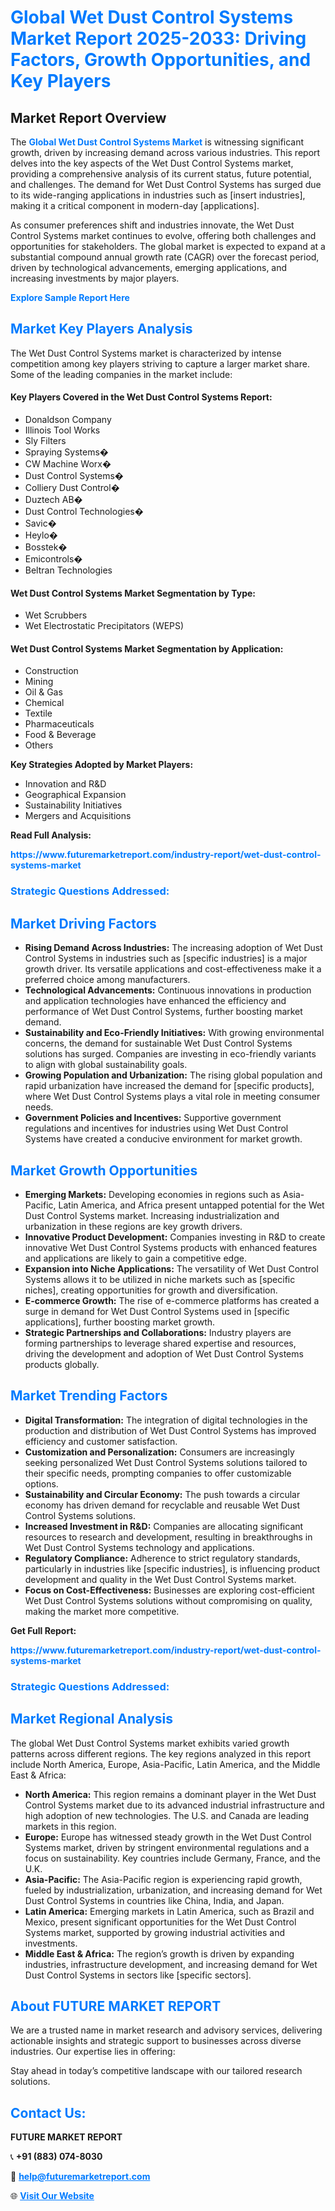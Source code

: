 <h1 style="color: #007BFF;">Global Wet Dust Control Systems Market Report 2025-2033: Driving Factors, Growth Opportunities, and Key Players</h1>

<section id="overview">
<h2>Market Report Overview</h2>
<p>The <a href="https://www.futuremarketreport.com/industry-report/wet-dust-control-systems-market" style="color: #007BFF; text-decoration: none;"><strong>Global Wet Dust Control Systems Market</strong></a> is witnessing significant growth, driven by increasing demand across various industries. This report delves into the key aspects of the Wet Dust Control Systems market, providing a comprehensive analysis of its current status, future potential, and challenges. The demand for Wet Dust Control Systems has surged due to its wide-ranging applications in industries such as [insert industries], making it a critical component in modern-day [applications].</p>
<p>As consumer preferences shift and industries innovate, the Wet Dust Control Systems market continues to evolve, offering both challenges and opportunities for stakeholders. The global market is expected to expand at a substantial compound annual growth rate (CAGR) over the forecast period, driven by technological advancements, emerging applications, and increasing investments by major players.</p>
</section>

<section id="overview">
<p><a href="https://www.futuremarketreport.com/request-sample/reportId=105473" style="color: #007BFF; text-decoration: none;"><strong>Explore Sample Report Here</strong></a></p>
</section>

<section id="key-players">
<h2 style="color: #007BFF;">Market Key Players Analysis</h2>
<p>The Wet Dust Control Systems market is characterized by intense competition among key players striving to capture a larger market share. Some of the leading companies in the market include:</p>
<h4>Key Players Covered in the Wet Dust Control Systems Report:</h4>
<ul><li>Donaldson Company</li><li>Illinois Tool Works</li><li>Sly Filters</li><li>Spraying Systems�</li><li>CW Machine Worx�</li><li>Dust Control Systems�</li><li>Colliery Dust Control�</li><li>Duztech AB�</li><li>Dust Control Technologies�</li><li>Savic�</li><li>Heylo�</li><li>Bosstek�</li><li>Emicontrols�</li><li>Beltran Technologies</li></ul>
<h4>Wet Dust Control Systems Market Segmentation by Type:</h4>
<ul><li>Wet Scrubbers</li><li>Wet Electrostatic Precipitators (WEPS)</li></ul>

<h4>Wet Dust Control Systems Market Segmentation by Application:</h4>
<ul><li>Construction</li><li>Mining</li><li>Oil &amp; Gas</li><li>Chemical</li><li>Textile</li><li>Pharmaceuticals</li><li>Food &amp; Beverage</li><li>Others</li></ul>
<p><strong>Key Strategies Adopted by Market Players:</strong></p>
<ul>
<li>Innovation and R&D</li>
<li>Geographical Expansion</li>
<li>Sustainability Initiatives</li>
<li>Mergers and Acquisitions</li>
</ul>
</section>

<section>
<p><strong>Read Full Analysis: </strong></p><a href="https://www.futuremarketreport.com/industry-report/wet-dust-control-systems-market" style="color: #007BFF; text-decoration: none;"><strong>https://www.futuremarketreport.com/industry-report/wet-dust-control-systems-market</strong></a>
<h3 style="color: #007BFF;">Strategic Questions Addressed:</h3>
</section>

<section id="driving-factors">
<h2 style="color: #007BFF;">Market Driving Factors</h2>
<ul>
<li><strong>Rising Demand Across Industries:</strong> The increasing adoption of Wet Dust Control Systems in industries such as [specific industries] is a major growth driver. Its versatile applications and cost-effectiveness make it a preferred choice among manufacturers.</li>
<li><strong>Technological Advancements:</strong> Continuous innovations in production and application technologies have enhanced the efficiency and performance of Wet Dust Control Systems, further boosting market demand.</li>
<li><strong>Sustainability and Eco-Friendly Initiatives:</strong> With growing environmental concerns, the demand for sustainable Wet Dust Control Systems solutions has surged. Companies are investing in eco-friendly variants to align with global sustainability goals.</li>
<li><strong>Growing Population and Urbanization:</strong> The rising global population and rapid urbanization have increased the demand for [specific products], where Wet Dust Control Systems plays a vital role in meeting consumer needs.</li>
<li><strong>Government Policies and Incentives:</strong> Supportive government regulations and incentives for industries using Wet Dust Control Systems have created a conducive environment for market growth.</li>
</ul>
</section>

<section id="growth-opportunities">
<h2 style="color: #007BFF;">Market Growth Opportunities</h2>
<ul>
<li><strong>Emerging Markets:</strong> Developing economies in regions such as Asia-Pacific, Latin America, and Africa present untapped potential for the Wet Dust Control Systems market. Increasing industrialization and urbanization in these regions are key growth drivers.</li>
<li><strong>Innovative Product Development:</strong> Companies investing in R&D to create innovative Wet Dust Control Systems products with enhanced features and applications are likely to gain a competitive edge.</li>
<li><strong>Expansion into Niche Applications:</strong> The versatility of Wet Dust Control Systems allows it to be utilized in niche markets such as [specific niches], creating opportunities for growth and diversification.</li>
<li><strong>E-commerce Growth:</strong> The rise of e-commerce platforms has created a surge in demand for Wet Dust Control Systems used in [specific applications], further boosting market growth.</li>
<li><strong>Strategic Partnerships and Collaborations:</strong> Industry players are forming partnerships to leverage shared expertise and resources, driving the development and adoption of Wet Dust Control Systems products globally.</li>
</ul>
</section>

<section id="trending-factors">
<h2 style="color: #007BFF;">Market Trending Factors</h2>
<ul>
<li><strong>Digital Transformation:</strong> The integration of digital technologies in the production and distribution of Wet Dust Control Systems has improved efficiency and customer satisfaction.</li>
<li><strong>Customization and Personalization:</strong> Consumers are increasingly seeking personalized Wet Dust Control Systems solutions tailored to their specific needs, prompting companies to offer customizable options.</li>
<li><strong>Sustainability and Circular Economy:</strong> The push towards a circular economy has driven demand for recyclable and reusable Wet Dust Control Systems solutions.</li>
<li><strong>Increased Investment in R&D:</strong> Companies are allocating significant resources to research and development, resulting in breakthroughs in Wet Dust Control Systems technology and applications.</li>
<li><strong>Regulatory Compliance:</strong> Adherence to strict regulatory standards, particularly in industries like [specific industries], is influencing product development and quality in the Wet Dust Control Systems market.</li>
<li><strong>Focus on Cost-Effectiveness:</strong> Businesses are exploring cost-efficient Wet Dust Control Systems solutions without compromising on quality, making the market more competitive.</li>
</ul>
</section>

<section>
<p><strong>Get Full Report: </strong></p><a href="https://www.futuremarketreport.com/industry-report/wet-dust-control-systems-market" style="color: #007BFF; text-decoration: none;"><strong>https://www.futuremarketreport.com/industry-report/wet-dust-control-systems-market</strong></a>
<h3 style="color: #007BFF;">Strategic Questions Addressed:</h3>
</section>


<section id="regional-analysis">
<h2 style="color: #007BFF;">Market Regional Analysis</h2>
<p>The global Wet Dust Control Systems market exhibits varied growth patterns across different regions. The key regions analyzed in this report include North America, Europe, Asia-Pacific, Latin America, and the Middle East & Africa:</p>
<ul>
<li><strong>North America:</strong> This region remains a dominant player in the Wet Dust Control Systems market due to its advanced industrial infrastructure and high adoption of new technologies. The U.S. and Canada are leading markets in this region.</li>
<li><strong>Europe:</strong> Europe has witnessed steady growth in the Wet Dust Control Systems market, driven by stringent environmental regulations and a focus on sustainability. Key countries include Germany, France, and the U.K.</li>
<li><strong>Asia-Pacific:</strong> The Asia-Pacific region is experiencing rapid growth, fueled by industrialization, urbanization, and increasing demand for Wet Dust Control Systems in countries like China, India, and Japan.</li>
<li><strong>Latin America:</strong> Emerging markets in Latin America, such as Brazil and Mexico, present significant opportunities for the Wet Dust Control Systems market, supported by growing industrial activities and investments.</li>
<li><strong>Middle East & Africa:</strong> The region’s growth is driven by expanding industries, infrastructure development, and increasing demand for Wet Dust Control Systems in sectors like [specific sectors].</li>
</ul>
</section>

<footer>
<h2 style="color: #007BFF;">About FUTURE MARKET REPORT</h2>
<p>We are a trusted name in market research and advisory services, delivering actionable insights and strategic support to businesses across diverse industries. Our expertise lies in offering:</p>

<p>Stay ahead in today’s competitive landscape with our tailored research solutions.</p>

<h2 style="color: #007BFF;">Contact Us:</h2>
<p><strong>FUTURE MARKET REPORT</strong></p>
<p>📞 <strong>+91 (883) 074-8030</strong></p>
<p>📧 <strong><a href="mailto:help@futuremarketreport.com" style="color: #007BFF;">help@futuremarketreport.com</a></strong></p>
<p>🌐 <strong><a href="https://www.futuremarketreport.com/" style="color: #007BFF;">Visit Our Website</a></strong></p>
</footer>